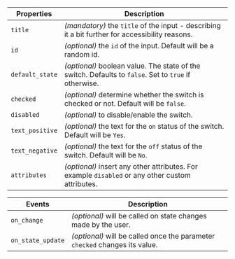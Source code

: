 | Properties      | Description                                                                                           |
| --------------- | ----------------------------------------------------------------------------------------------------- |
| `title`         | _(mandatory)_ the `title` of the input - describing it a bit further for accessibility reasons.       |
| `id`            | _(optional)_ the `id` of the input. Default will be a random id.                                      |
| `default_state` | _(optional)_ boolean value. The state of the switch. Defaults to `false`. Set to `true` if otherwise. |
| `checked`       | _(optional)_ determine whether the switch is checked or not. Default will be `false`.                 |
| `disabled`      | _(optional)_ to disable/enable the switch.                                                            |
| `text_positive` | _(optional)_ the text for the `on` status of the switch. Default will be `Yes`.                       |
| `text_negative` | _(optional)_ the text for the `off` status of the switch. Default will be `No`.                       |
| `attributes`    | _(optional)_ insert any other attributes. For example `disabled` or any other custom attributes.      |

| Events            | Description                                                                 |
| ----------------- | --------------------------------------------------------------------------- |
| `on_change`       | _(optional)_ will be called on state changes made by the user.              |
| `on_state_update` | _(optional)_ will be called once the parameter `checked` changes its value. |
